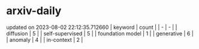 # arxiv-daily
updated on 2023-08-02 22:12:35.712660
| keyword | count |
| - | - |
| diffusion | 5 |
| self-supervised | 5 |
| foundation model | 1 |
| generative | 6 |
| anomaly | 4 |
| in-context | 2 |
